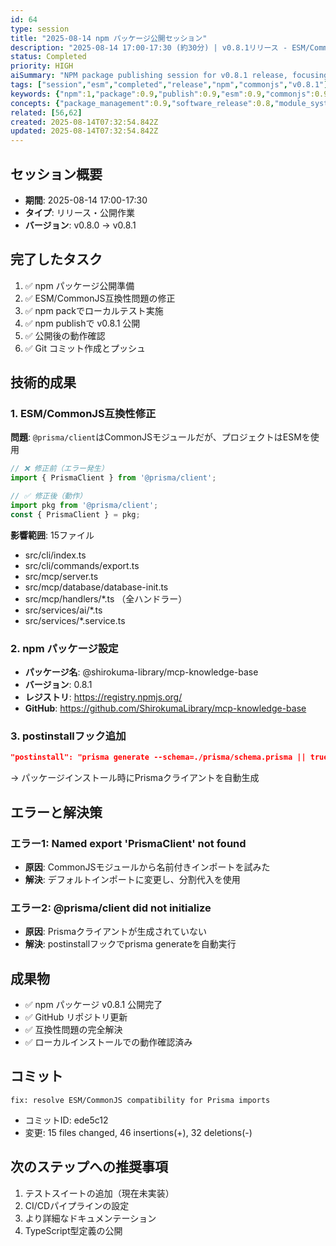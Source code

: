 ```yaml
---
id: 64
type: session
title: "2025-08-14 npm パッケージ公開セッション"
description: "2025-08-14 17:00-17:30 (約30分) | v0.8.1リリース - ESM/CommonJS互換性修正とnpm公開"
status: Completed
priority: HIGH
aiSummary: "NPM package publishing session for v0.8.1 release, focusing on fixing ESM/CommonJS compatibility issues with Prisma client imports and successful package publication"
tags: ["session","esm","completed","release","npm","commonjs","v0.8.1"]
keywords: {"npm":1,"package":0.9,"publish":0.9,"esm":0.9,"commonjs":0.9}
concepts: {"package_management":0.9,"software_release":0.8,"module_system":0.8,"compatibility":0.8,"database":0.7}
related: [56,62]
created: 2025-08-14T07:32:54.842Z
updated: 2025-08-14T07:32:54.842Z
---
```


## セッション概要
- **期間**: 2025-08-14 17:00-17:30
- **タイプ**: リリース・公開作業
- **バージョン**: v0.8.0 → v0.8.1

## 完了したタスク
1. ✅ npm パッケージ公開準備
2. ✅ ESM/CommonJS互換性問題の修正
3. ✅ npm packでローカルテスト実施
4. ✅ npm publishで v0.8.1 公開
5. ✅ 公開後の動作確認
6. ✅ Git コミット作成とプッシュ

## 技術的成果

### 1. ESM/CommonJS互換性修正
**問題**: `@prisma/client`はCommonJSモジュールだが、プロジェクトはESMを使用
```javascript
// ❌ 修正前（エラー発生）
import { PrismaClient } from '@prisma/client';

// ✅ 修正後（動作）
import pkg from '@prisma/client';
const { PrismaClient } = pkg;
```

**影響範囲**: 15ファイル
- src/cli/index.ts
- src/cli/commands/export.ts
- src/mcp/server.ts
- src/mcp/database/database-init.ts
- src/mcp/handlers/*.ts （全ハンドラー）
- src/services/ai/*.ts
- src/services/*.service.ts

### 2. npm パッケージ設定
- **パッケージ名**: @shirokuma-library/mcp-knowledge-base
- **バージョン**: 0.8.1
- **レジストリ**: https://registry.npmjs.org/
- **GitHub**: https://github.com/ShirokumaLibrary/mcp-knowledge-base

### 3. postinstallフック追加
```json
"postinstall": "prisma generate --schema=./prisma/schema.prisma || true"
```
→ パッケージインストール時にPrismaクライアントを自動生成

## エラーと解決策

### エラー1: Named export 'PrismaClient' not found
- **原因**: CommonJSモジュールから名前付きインポートを試みた
- **解決**: デフォルトインポートに変更し、分割代入を使用

### エラー2: @prisma/client did not initialize
- **原因**: Prismaクライアントが生成されていない
- **解決**: postinstallフックでprisma generateを自動実行

## 成果物
- ✅ npm パッケージ v0.8.1 公開完了
- ✅ GitHub リポジトリ更新
- ✅ 互換性問題の完全解決
- ✅ ローカルインストールでの動作確認済み

## コミット
```
fix: resolve ESM/CommonJS compatibility for Prisma imports
```
- コミットID: ede5c12
- 変更: 15 files changed, 46 insertions(+), 32 deletions(-)

## 次のステップへの推奨事項
1. テストスイートの追加（現在未実装）
2. CI/CDパイプラインの設定
3. より詳細なドキュメンテーション
4. TypeScript型定義の公開